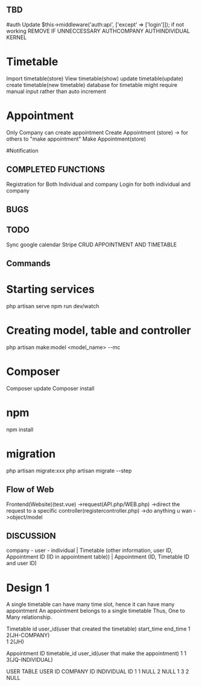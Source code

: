 ## TBD

#auth
Update $this->middleware('auth:api', ['except' => ['login']]); if not working
REMOVE IF UNNECCESSARY
AUTHCOMPANY
AUTHINDIVIDUAL
KERNEL

# Timetable
Import timetable(store)
View timetable(show)
update timetable(update)
create timetable(new timetable)
database for timetable might require manual input rather than auto increment


# Appointment
Only Company can create appointment
Create Appointment (store) -> for others to "make appointment"
Make Appointment(store) 

#Notification


## COMPLETED FUNCTIONS
Registration for Both Individual and company
Login for both individual and company

## BUGS



## TODO
Sync google calendar
Stripe
CRUD APPOINTMENT AND TIMETABLE



## Commands 
# Starting services
php artisan serve
npm run dev/watch

# Creating model, table and controller
php artisan make:model <model_name> --mc

# Composer
Composer update
Composer install

# npm
npm install

# migration
php artisan migrate:xxx 
php artisan migrate --step




## Flow of Web
Frontend(Website)(test.vue)
->request(API.php/WEB.php)
->direct the request to a specific controller(registercontroller.php)
->do anything u wan
->object/model

## DISCUSSION
company - user - individual
            | 
     Timetable (other information, user ID, Appointment ID (ID in appointment table))
            |
     Appointment (ID, Timetable ID and user ID)


# Design 1
A single timetable can have many time slot, hence it can have many appointment
An appointment belongs to a single timetable
Thus, One to Many relationship.

Timetable
id user_id(user that created the timetable) start_time end_time
1    2(JH-COMPANY)        
1    2(JH)         

Appointment
ID   timetable_id   user_id(user that make the appointment) 
1         1              3(JQ-INDIVIDUAL)

<!-- # Design 2
Timetable
id  user_id                   ............
1    2(JH-COMPANY)        
1    3(JQ)     

Appointment
id   appointer_id      appointee_id      start_time   end_time     subject      date     .....
1    2(JH-COMPANY)     3(JQ-Individual)    xx            xx -->


USER TABLE
USER ID COMPANY ID INDIVIDUAL ID
    1        1          NULL
    2      NULL          1
    3        2          NULL


